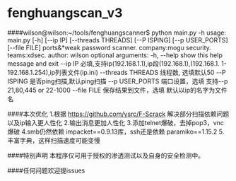# fenghuangscan_v3

####wilson@wilson:~/tools/fenghuangscanner$ python main.py -h
	usage: main.py [-h] [--ip IP] [--threads THREADS] [--P ISPING]
	               [--p USER_PORTS] [--file FILE]
	ports&*weak password scanner. company:mogu security. teams:xdsec. author: wilson 
	optional arguments:
	  -h, --help         show this help message and exit
	  --ip IP            必填,支持ip(192.168.1.1),ip段(192.168.1),(192.168.1.
	                     1-192.168.1.254),ip列表文件(ip.ini)
	  --threads THREADS  线程数, 选填默认50
	  --P ISPING         是否ping扫描,默认ping扫描
	  --p USER_PORTS     端口设置，选填 支持--p 21,80,445 or 22-1000
	  --file FILE        保存结果到文件，选填
	                     默认以ip的名字为文件名



####本次优化
    1.根据 https://github.com/ysrc/F-Scrack 解决部分扫描依赖问题以及ip输入更人性化
    2.输出消息更加人性化
    3.添加telnet爆破，去掉pop3，vnc爆破
    4.smb仍然依赖 impacket==0.9.13库，ssh还是依赖 paramiko==1.15.2
    5.丰富字典，这样扫描速度可能变慢

####特别声明
	本程序仅可用于授权的渗透测试以及自身的安全检测中。


####任何问题欢迎提issues